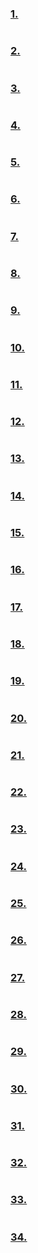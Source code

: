 ### [1.](../programs/chapter13/13.1.c)

```c

```

### [2.](../programs/chapter13/13.2.c)

```c

```

### [3.](../programs/chapter13/13.3.c)

```c

```

### [4.](../programs/chapter13/13.4.c)

```c

```

### [5.](../programs/chapter13/13.5.c)

```c

```

### [6.](../programs/chapter13/13.6.c)

```c

```

### [7.](../programs/chapter13/13.7.c)

```c

```

### [8.](../programs/chapter13/13.8.c)

```c

```

### [9.](../programs/chapter13/13.9.c)

```c

```

### [10.](../programs/chapter13/13.10.c)

```c

```

### [11.](../programs/chapter13/13.11.c)

```c

```

### [12.](../programs/chapter13/13.12.c)

```c

```

### [13.](../programs/chapter13/13.13.c)

```c

```

### [14.](../programs/chapter13/13.14.c)

```c

```

### [15.](../programs/chapter13/13.15.c)

```c

```

### [16.](../programs/chapter13/13.16.c)

```c

```

### [17.](../programs/chapter13/13.17.c)

```c

```

### [18.](../programs/chapter13/13.18.c)

```c

```

### [19.](../programs/chapter13/13.19.c)

```c

```

### [20.](../programs/chapter13/13.20.c)

```c

```

### [21.](../programs/chapter13/13.21.c)

```c

```

### [22.](../programs/chapter13/13.22.c)

```c

```

### [23.](../programs/chapter13/13.23.c)

```c

```

### [24.](../programs/chapter13/13.24.c)

```c

```

### [25.](../programs/chapter13/13.25.c)

```c

```

### [26.](../programs/chapter13/13.26.c)

```c

```

### [27.](../programs/chapter13/13.27.c)

```c

```

### [28.](../programs/chapter13/13.28.c)

```c

```

### [29.](../programs/chapter13/13.29.c)

```c

```

### [30.](../programs/chapter13/13.30.c)

```c

```

### [31.](../programs/chapter13/13.31.c)

```c

```

### [32.](../programs/chapter13/13.32.c)

```c

```

### [33.](../programs/chapter13/13.33.c)

```c

```

### [34.](../programs/chapter13/13.34.c)

```c

```
